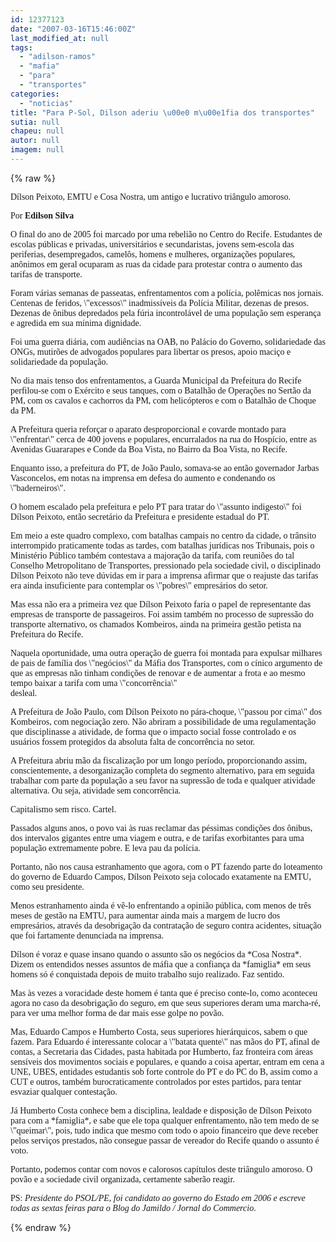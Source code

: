 ```yaml
---
id: 12377123
date: "2007-03-16T15:46:00Z"
last_modified_at: null
tags:
  - "adilson-ramos"
  - "mafia"
  - "para"
  - "transportes"
categories:
  - "noticias"
title: "Para P-Sol, Dilson aderiu \u00e0 m\u00e1fia dos transportes"
sutia: null
chapeu: null
autor: null
imagem: null
---
```

{% raw %}
<p><P><FONT face=Verdana>Dílson Peixoto, EMTU e Cosa Nostra, um antigo e lucrativo triângulo amoroso.</FONT></P></p>
<p><P><FONT face=Verdana>Por <STRONG>Edilson Silva</STRONG></FONT></P></p>
<p><P><FONT face=Verdana>O final do ano de 2005 foi marcado por uma rebelião no Centro do Recife. Estudantes de escolas públicas e privadas, universitários e secundaristas, jovens sem-escola das periferias, desempregados, camelôs, homens e mulheres, organizações populares, anônimos em geral ocuparam as ruas da cidade para protestar contra o aumento das tarifas de transporte.</FONT></P></p>
<p><P><FONT face=Verdana>Foram várias semanas de passeatas, enfrentamentos com a polícia, polêmicas nos jornais. Centenas de feridos, \"excessos\" inadmissíveis da Polícia Militar, dezenas de presos. Dezenas de ônibus depredados pela fúria incontrolável de uma população sem esperança e agredida em sua mínima dignidade.</FONT></P></p>
<p><P><FONT face=Verdana>Foi uma guerra diária, com audiências na OAB, no Palácio do Governo, solidariedade das ONGs, mutirões de advogados populares para libertar os presos, apoio maciço e solidariedade da população.</FONT></P></p>
<p><P><FONT face=Verdana>No dia mais tenso dos enfrentamentos, a Guarda Municipal da Prefeitura do Recife perfilou-se com o Exército e seus tanques, com o Batalhão de Operações no Sertão da PM, com os cavalos e cachorros da PM, com helicópteros e com o Batalhão de Choque da PM.</FONT></P></p>
<p><P><FONT face=Verdana>A Prefeitura queria reforçar o aparato desproporcional e covarde montado para \"enfrentar\" cerca de 400 jovens e populares, encurralados na rua do Hospício, entre as Avenidas Guararapes e Conde da Boa Vista, no Bairro da Boa Vista, no Recife.</FONT></P></p>
<p><P><FONT face=Verdana>Enquanto isso, a prefeitura do PT, de João Paulo, somava-se ao então governador Jarbas Vasconcelos, em notas na imprensa em defesa do aumento e condenando os \"baderneiros\". </FONT></P></p>
<p><P><FONT face=Verdana>O homem escalado pela prefeitura e pelo PT para tratar do \"assunto indigesto\" foi Dílson Peixoto, então secretário da Prefeitura e presidente estadual do PT. </FONT></P></p>
<p><P><FONT face=Verdana>Em meio a este quadro complexo, com batalhas campais no centro da cidade, o trânsito interrompido praticamente todas as tardes, com batalhas jurídicas nos Tribunais, pois o Ministério Público também contestava a majoração da tarifa, com reuniões do tal Conselho Metropolitano de Transportes, pressionado pela sociedade civil, o disciplinado Dílson Peixoto não teve dúvidas em ir para a imprensa afirmar que o reajuste das tarifas era ainda insuficiente para contemplar os \"pobres\" empresários do setor.</FONT></P></p>
<p><P><FONT face=Verdana>Mas essa não era a primeira vez que Dílson Peixoto faria o papel de representante das empresas de transporte de passageiros. Foi assim também no processo de supressão do transporte alternativo, os chamados Kombeiros, ainda na primeira gestão petista na Prefeitura do Recife. </FONT></P></p>
<p><P><FONT face=Verdana>Naquela oportunidade, uma outra operação de guerra foi montada para expulsar milhares de pais de família dos \"negócios\" da Máfia dos Transportes, com o cínico argumento de que as empresas não tinham condições de renovar e de aumentar a frota e ao mesmo tempo baixar a tarifa com uma \"concorrência\"<BR>desleal.</FONT></P></p>
<p><P><FONT face=Verdana>A Prefeitura de João Paulo, com Dílson Peixoto no pára-choque, \"passou por cima\" dos Kombeiros, com negociação zero. Não abriram a possibilidade de uma regulamentação que disciplinasse a atividade, de forma que o impacto social fosse controlado e os usuários fossem protegidos da absoluta falta de concorrência no setor.</FONT></P></p>
<p><P><FONT face=Verdana>A Prefeitura abriu mão da fiscalização por um longo período, proporcionando assim, conscientemente, a desorganização completa do segmento alternativo, para em seguida trabalhar com parte da população a seu favor na supressão de toda e qualquer atividade alternativa. Ou seja, atividade sem concorrência.</FONT></P></p>
<p><P><FONT face=Verdana>Capitalismo sem risco. Cartel.</FONT></P></p>
<p><P><FONT face=Verdana>Passados alguns anos, o povo vai às ruas reclamar das péssimas condições dos ônibus, dos intervalos gigantes entre uma viagem e outra, e de tarifas exorbitantes para uma população extremamente pobre. E leva pau da polícia. </FONT></P></p>
<p><P><FONT face=Verdana>Portanto, não nos causa estranhamento que agora, com o PT fazendo parte do loteamento do governo de Eduardo Campos, Dílson Peixoto seja colocado exatamente na EMTU, como seu presidente. </FONT></P></p>
<p><P><FONT face=Verdana>Menos estranhamento ainda é vê-lo enfrentando a opinião pública, com menos de três meses de gestão na EMTU, para aumentar ainda mais a margem de lucro dos empresários, através da desobrigação da contratação de seguro contra acidentes, situação que foi fartamente denunciada na imprensa.</FONT></P></p>
<p><P><FONT face=Verdana>Dílson é voraz e quase insano quando o assunto são os negócios da *Cosa Nostra*. Dizem os entendidos nesses assuntos de máfia que a confiança da *famiglia* em seus homens só é conquistada depois de muito trabalho sujo realizado. Faz sentido. </FONT></P></p>
<p><P><FONT face=Verdana>Mas às vezes a voracidade deste homem é tanta que é preciso conte-lo, como aconteceu agora no caso da desobrigação do seguro, em que seus superiores deram uma marcha-ré, para ver uma melhor forma de dar mais esse golpe no povão.</FONT></P></p>
<p><P><FONT face=Verdana>Mas, Eduardo Campos e Humberto Costa, seus superiores hierárquicos, sabem o que fazem. Para Eduardo é interessante colocar a \"batata quente\" nas mãos do PT, afinal de contas, a Secretaria das Cidades, pasta habitada por Humberto, faz fronteira com áreas sensíveis dos movimentos sociais e populares, e quando a coisa apertar, entram em cena a UNE, UBES, entidades estudantis sob forte controle do PT e do PC do B, assim como a CUT e outros, também burocraticamente controlados por estes partidos, para tentar esvaziar qualquer contestação.</FONT></P></p>
<p><P><FONT face=Verdana>Já Humberto Costa conhece bem a disciplina, lealdade e disposição de Dílson Peixoto para com a *famiglia*, e sabe que ele topa qualquer enfrentamento, não tem medo de se \"queimar\", pois, tudo indica que mesmo com todo o apoio financeiro que deve receber pelos serviços prestados, não consegue passar de vereador do Recife quando o assunto é voto.</FONT></P></p>
<p><P><FONT face=Verdana>Portanto, podemos contar com novos e calorosos capítulos deste triângulo amoroso. O povão e a sociedade civil organizada, certamente saberão reagir. </FONT></P></p>
<p><P><FONT face=Verdana>PS: <EM>Presidente do PSOL/PE, foi candidato ao governo do Estado em 2006 e escreve todas as sextas feiras para o Blog do Jamildo / Jornal do Commercio</EM>.</FONT></P> </p>
{% endraw %}